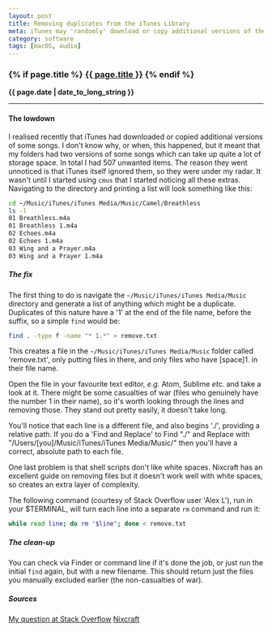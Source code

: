 ```yaml
---
layout: post
title: Removing duplicates from the iTunes Library
meta: iTunes may 'randomly' download or copy additional versions of the same song. These aren't covered by iTunes' built-in function to remove duplicates, so here's another way.
category: software
tags: [macOS, audio]
---
```

<h3 class="page.title">
  {% if page.title %}
      <a href="{{ site.baseurl }}{{ page.url }}">{{ page.title }}</a>
  {% endif %}
</h3>

**{{ page.date | date_to_long_string }}**

___
#### The lowdown
I realised recently that iTunes had downloaded or copied additional versions of some songs.
I don't know why, or when, this happened, but it meant that my folders had two versions of some songs which can take up quite a lot of storage space.
In total I had 507 unwanted items.
The reason they went unnoticed is that iTunes itself ignored them, so they were under my radar.
It wasn't until I started using `cmus` that I started noticing all these extras.
Navigating to the directory and printing a list will look something like this:

```zsh
cd ~/Music/iTunes/iTunes Media/Music/Camel/Breathless
ls -l
01 Breathless.m4a
01 Breathless 1.m4a
02 Echoes.m4a
02 Echoes 1.m4a
03 Wing and a Prayer.m4a
03 Wing and a Prayer 1.m4a
```
##### The fix
The first thing to do is navigate the `~/Music/iTunes/iTunes Media/Music` directory and generate a list of anything which might be a duplicate.
Duplicates of this nature have a '1' at the end of the file name, before the suffix, so a simple `find` would be:
```zsh
find . -type f -name "* 1.*" > remove.txt
```

This creates a file in the `~/Music/iTunes/iTunes Media/Music` folder called 'remove.txt', only putting files in there, and only files who have [space]1. in their file name.

Open the file in your favourite text editor, *e.g.* Atom, Sublime *etc.* and take a look at it.
There might be some casualties of war (files who genuinely have the number 1 in their name), so it's worth looking through the lines and removing those.
They stand out pretty easily, it doesn't take long.

You'll notice that each line is a different file, and also begins './', providing a relative path.
If you do a 'Find and Replace' to Find "./" and Replace with "/Users/[you]/Music/iTunes/iTunes Media/Music/" then you'll have a correct, absolute path to each file.

One last problem is that shell scripts don't like white spaces.
Nixcraft has an excellent guide on removing files but it doesn't work well with white spaces, so creates an extra layer of complexity.

The following command (courtesy of Stack Overflow user 'Alex L'), run in your $TERMINAL, will turn each line into a separate `rm` command and run it:
```zsh
while read line; do rm "$line"; done < remove.txt
```

##### The clean-up
You can check via Finder or command line if it's done the job, or just run the initial `find` again, but with a new filename.
This should return just the files you manually excluded earlier (the non-casualties of war).

##### Sources
[My question at Stack Overflow](https://stackoverflow.com/questions/42675009/delete-files-from-a-list-in-a-text-file)
[Nixcraft](https://www.cyberciti.biz/faq/deleting-bulk-files-in-unix-linux-bsd-apple-osx/)
